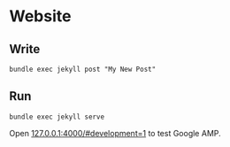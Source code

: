 # Website

## Write

```
bundle exec jekyll post "My New Post"
```

## Run

```
bundle exec jekyll serve
```

Open [127.0.0.1:4000/#development=1](http://127.0.0.1:4000/#development=1) to test Google AMP.

